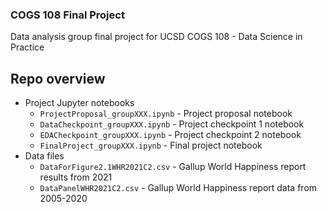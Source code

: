 ### COGS 108 Final Project
Data analysis group final project for UCSD COGS 108 - Data Science in Practice 

## Repo overview
- Project Jupyter notebooks
  - `ProjectProposal_groupXXX.ipynb` - Project proposal notebook 
  - `DataCheckpoint_groupXXX.ipynb` - Project checkpoint 1 notebook 
  - `EDACheckpoint_groupXXX.ipynb` - Project checkpoint 2 notebook 
  - `FinalProject_groupXXX.ipynb` - Final project notebook
- Data files
  -  `DataForFigure2.1WHR2021C2.csv` - Gallup World Happiness report results from 2021
  -  `DataPanelWHR2021C2.csv` - Gallup World Happiness report data from 2005-2020
